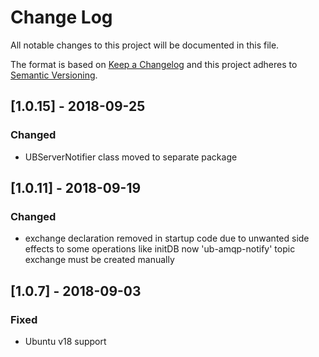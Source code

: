 # Change Log
All notable changes to this project will be documented in this file.

The format is based on [Keep a Changelog](http://keepachangelog.com/)
and this project adheres to [Semantic Versioning](http://semver.org/).

## [1.0.15] - 2018-09-25
### Changed
- UBServerNotifier class moved to separate package

## [1.0.11] - 2018-09-19
### Changed
- exchange declaration removed in startup code
  due to unwanted side effects to some operations like initDB
  now 'ub-amqp-notify' topic exchange must be created manually

## [1.0.7] - 2018-09-03
### Fixed
- Ubuntu v18 support
